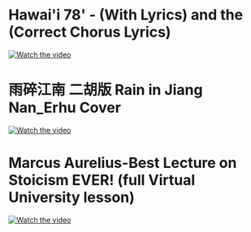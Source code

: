 # Hawai'i 78' - (With Lyrics)  and the (Correct Chorus Lyrics)
[![Watch the video](https://img.youtube.com/vi/5ZOAiSP1MGs/sddefault.jpg)](http://www.youtube.com/watch?v=5ZOAiSP1MGs)
# 雨碎江南 二胡版 Rain in Jiang Nan_Erhu Cover
[![Watch the video](https://img.youtube.com/vi/AVXejOoPECA/sddefault.jpg)](http://www.youtube.com/watch?v=AVXejOoPECA)
# Marcus Aurelius-Best Lecture on Stoicism EVER! (full Virtual University lesson)
[![Watch the video](https://img.youtube.com/vi/5897dMWJiSM/sddefault.jpg)](http://www.youtube.com/watch?v=5897dMWJiSM&t=333s)